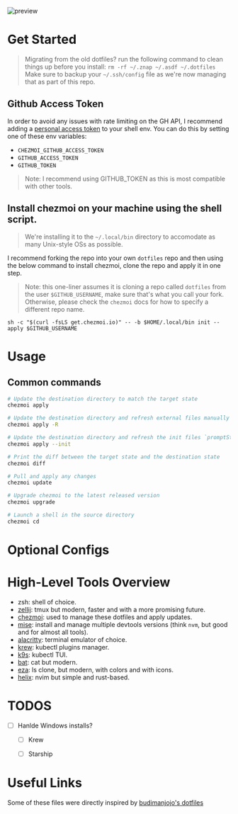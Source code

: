 ![preview](https://raw.githubusercontent.com/heuristicAL/dotfiles/main/docs/screenshot_terminal.png)

# Get Started
> Migrating from the old dotfiles? run the following command to clean things up before you install: `rm -rf ~/.znap ~/.asdf ~/.dotfiles`
> Make sure to backup your `~/.ssh/config` file as we're now managing that as part of this repo.

## Github Access Token
In order to avoid any issues with rate limiting on the GH API, I recommend adding a [personal access token](https://docs.github.com/en/enterprise-server@3.4/authentication/keeping-your-account-and-data-secure/creating-a-personal-access-token) to your shell env. You can do this by setting one of these env variables:
- `CHEZMOI_GITHUB_ACCESS_TOKEN`
- `GITHUB_ACCESS_TOKEN`
- `GITHUB_TOKEN`

> Note: I recommend using GITHUB_TOKEN as this is most compatible with other tools.


## Install chezmoi on your machine using the shell script.
> We're installing it to the `~/.local/bin` directory to accomodate as many Unix-style OSs as possible.

I recommend forking the repo into your own `dotfiles` repo and then using the below command to install chezmoi, clone the repo and apply it in one step.
> Note: this one-liner assumes it is cloning a repo called `dotfiles` from the user `$GITHUB_USERNAME`, make sure that's what you call your fork.
> Otherwise, please check the `chezmoi` docs for how to specify a different repo name.
```shell
sh -c "$(curl -fsLS get.chezmoi.io)" -- -b $HOME/.local/bin init --apply $GITHUB_USERNAME
```

# Usage
## Common commands
```sh
# Update the destination directory to match the target state
chezmoi apply

# Update the destination directory and refresh external files manually
chezmoi apply -R

# Update the destination directory and refresh the init files `promptStringOnce`, etc.
chezmoi apply --init

# Print the diff between the target state and the destination state
chezmoi diff

# Pull and apply any changes
chezmoi update

# Upgrade chezmoi to the latest released version
chezmoi upgrade

# Launch a shell in the source directory
chezmoi cd
```

# Optional Configs

# High-Level Tools Overview

- zsh: shell of choice.
- [zellij](https://zellij.dev/): tmux but modern, faster and with a more promising future.
- [chezmoi](https://www.chezmoi.io/): used to manage these dotfiles and apply updates.
- [mise](https://mise.jdx.dev/): install and manage multiple devtools versions (think `nvm`, but good and for almost all tools).
- [alacritty](https://github.com/alacritty/alacritty): terminal emulator of choice.
- [krew](https://krew.sigs.k8s.io/): kubectl plugins manager.
- [k9s](https://k9scli.io/): kubectl TUI.
- [bat](https://github.com/sharkdp/bat): cat but modern.
- [eza](https://github.com/eza-community/eza): ls clone, but modern, with colors and with icons.
- [helix](https://helix-editor.com/): nvim but simple and rust-based.


# TODOS

- [ ] Hanlde Windows installs?
  - [ ] Krew
  - [ ] Starship


# Useful Links
Some of these files were directly inspired by [budimanjojo's dotfiles](https://github.com/budimanjojo/dotfiles)
